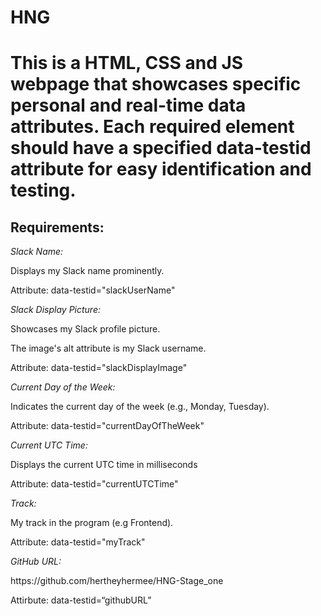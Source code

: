 <h1>HNG<h1>
<p>This is a HTML, CSS and JS webpage that showcases specific personal and real-time data attributes. Each required element should have a specified data-testid attribute for easy identification and testing.</p>
<h2>Requirements:</h2>
<p><em>Slack Name:</em></p>
<p>Displays my Slack name prominently.</p>
<p>Attribute: data-testid="slackUserName"</p>
<p><em>Slack Display Picture:</em></p>
<p>Showcases my Slack profile picture.</p>
<p>The image's alt attribute is my Slack username.</p>
<p>Attribute: data-testid="slackDisplayImage"</p>
<p><em>Current Day of the Week:</em></p>
<p>Indicates the current day of the week (e.g., Monday, Tuesday).</p>
<p>Attribute: data-testid="currentDayOfTheWeek"</p>
<p><em>Current UTC Time:</em></p>
<p>Displays the current UTC time in milliseconds</p>
<p>Attribute: data-testid="currentUTCTime"</p>
<p><em>Track:</em></p>
<p>My track in the program (e.g Frontend).</p>
<p>Attribute: data-testid="myTrack"</p>
<p><em>GitHub URL:</em></p>
<p>https://github.com/hertheyhermee/HNG-Stage_one</p>
<p></p>Attirbute: data-testid=“githubURL”</p>